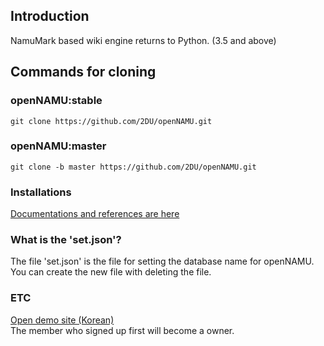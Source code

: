 ﻿## Introduction
NamuMark based wiki engine returns to Python. (3.5 and above)

## Commands for cloning
### openNAMU:stable
```text
git clone https://github.com/2DU/openNAMU.git
```
### openNAMU:master
```text
git clone -b master https://github.com/2DU/openNAMU.git
```
### Installations
[Documentations and references are here](https://namu.ml/w/openNAMU/Install)
### What is the 'set.json'?
The file 'set.json' is the file for setting the database name for openNAMU.
<br>You can create the new file with deleting the file.
### ETC
[Open demo site (Korean)](https://namu.ml)
<br>The member who signed up first will become a owner.

